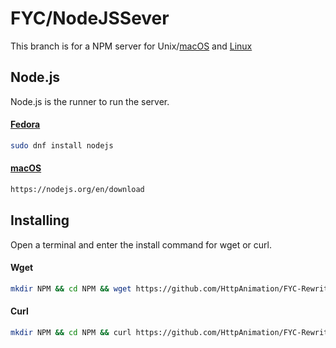 # FYC/NodeJSSever
This branch is for a NPM server for Unix/[macOS](https://www.apple.com/macos) and [Linux](https://github.com/torvalds/linux)

## Node.js
Node.js is the runner to run the server.
#### [Fedora](https://fedoraproject.org/)

```bash
sudo dnf install nodejs
```

#### [macOS](https://www.apple.com/macos)

```bash
https://nodejs.org/en/download
```

## Installing
Open a terminal and enter the install command for wget or curl.

#### Wget
```bash
mkdir NPM && cd NPM && wget https://github.com/HttpAnimation/FYC-Rewrite-V2/raw/NPM/Install.sh && wget https://github.com/HttpAnimation/FYC-Rewrite-V2/raw/NPM/index.js && wget https://github.com/HttpAnimation/FYC-Rewrite-V2/raw/NPM/path.ini && chmod +x Install.sh && bash Install.sh
```
#### Curl
```bash
mkdir NPM && cd NPM && curl https://github.com/HttpAnimation/FYC-Rewrite-V2/raw/NPM/Install.sh && curl https://github.com/HttpAnimation/FYC-Rewrite-V2/raw/NPM/index.js && curl https://github.com/HttpAnimation/FYC-Rewrite-V2/raw/NPM/path.ini && chmod +x Install.sh && bash Install.sh
```
